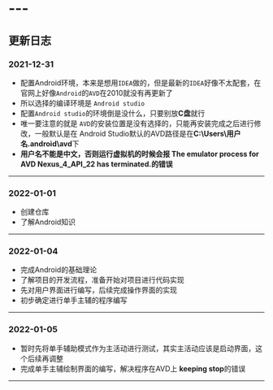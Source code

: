 # ---

## 更新日志

### 2021-12-31

* 配置Android环境，本来是想用`IDEA`做的，但是最新的`IDEA`好像不太配套，在官网上好像`Android`的`AVD`在2010就没有再更新了
* 所以选择的编译环境是 `Android studio`
* 配置`Android studio`的环境倒是没什么，只要别放**C盘**就行
* 唯一要注意的就是 `AVD`的安装位置是没有选择的，只能再安装完成之后进行修改，一般默认是在 Android Studio默认的AVD路径是在**C:\Users\用户名.android\avd**下
* **用户名不能是中文，否则运行虚拟机的时候会报 The emulator process for AVD Nexus_4_API_22 has terminated.的错误**

---

### 2022-01-01

* 创建仓库
* 了解Android知识

---

### 2022-01-04

* 完成Android的基础理论
* 了解项目的开发流程，准备开始对项目进行代码实现
* 先对用户界面进行编写，后续完成操作界面的实现
* 初步确定进行单手主辅的程序编写

---

### 2022-01-05

* 暂时先将单手辅助模式作为主活动进行测试，其实主活动应该是启动界面，这个后续再调整
* 完成单手主辅绘制界面的编写，解决程序在AVD上 **keeping stop**的错误

---
